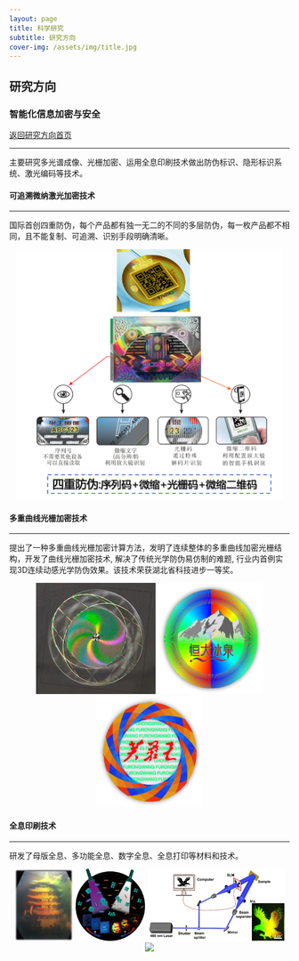 ```yaml
---
layout: page
title: 科学研究
subtitle: 研究方向
cover-img: /assets/img/title.jpg
---
```

<!--
 * @Author: Conghao Wong
 * @Date: 2023-03-08 19:13:03
 * @LastEditors: Conghao Wong
 * @LastEditTime: 2023-03-11 20:49:02
 * @Description: file content
 * @Github: https://cocoon2wong.github.io
 * Copyright 2023 Conghao Wong, All Rights Reserved.
-->

<link rel="stylesheet" type="text/css" href="/assets/css/user.css">

## 研究方向

<div class="t_grid_back">
    <div>
        <h3>智能化信息加密与安全</h3>
    </div>
    <div>
        <a class="btn btn-info btn-lg get-started-btn btn_dark" href="/researchs/researchs_index">返回研究方向首页</a>
    </div>
</div>

---

主要研究多光谱成像、光栅加密、运用全息印刷技术做出防伪标识、隐形标识系统、激光编码等技术。

#### 可追溯微纳激光加密技术
---

国际首创四重防伪，每个产品都有独一无二的不同的多层防伪，每一枚产品都不相同，且不能复制、可追溯、识别手段明确清晰。

<div align="center">
    <img style="height: 450px;" src="/assets/img/researchs/4/image001.png">
</div> 

#### 多重曲线光栅加密技术
---

提出了一种多重曲线光栅加密计算方法，发明了连续整体的多重曲线加密光栅结构，开发了曲线光栅加密技术, 解决了传统光学防伪易仿制的难题, 行业内首例实现3D连续动感光学防伪效果。该技术荣获湖北省科技进步一等奖。

<div align="center">
    <img style="height: 200px;" src="/assets/img/researchs/4/image002.gif">
    <img style="height: 200px;" src="/assets/img/researchs/4/image003.png">
    <img style="height: 200px;" src="/assets/img/researchs/4/image004.png">
</div> 

#### 全息印刷技术
---

研发了母版全息、多功能全息、数字全息、全息打印等材料和技术。

<div align="center">
    <img style="height: 130px;" src="/assets/img/researchs/4/image005.png">
    <img style="height: 130px;" src="/assets/img/researchs/4/image007.png">
    <img style="height: 130px;" src="/assets/img/researchs/4/image008.png">
    <img style="height: 130px;" src="/assets/img/researchs/4/image009.gif">
</div> 
       

